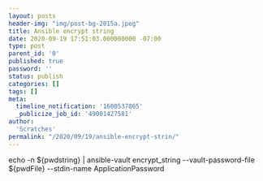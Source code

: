 ```yaml
---
layout: posts
header-img: "img/post-bg-2015a.jpeg"
title: Ansible encrypt string
date: 2020-09-19 17:51:03.000000000 -07:00
type: post
parent_id: '0'
published: true
password: ''
status: publish
categories: []
tags: []
meta:
  timeline_notification: '1600537865'
  _publicize_job_id: '49001427581'
author:
  'Scratches'
permalink: "/2020/09/19/ansible-encrypt-strin/"
---
```


echo -n ${pwdstring} | ansible-vault encrypt_string --vault-password-file ${pwdFile} --stdin-name ApplicationPassword

